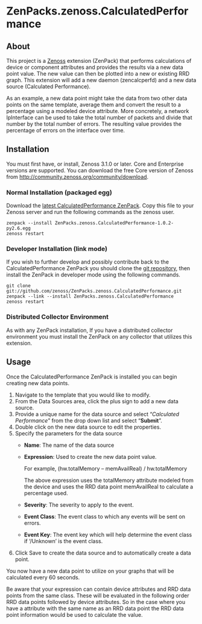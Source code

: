 # ZenPacks.zenoss.CalculatedPerformance## AboutThis project is a [Zenoss] extension (ZenPack) that performs calculations of device or component attributes and provides the results via a new data point value. The new value can then be plotted into a new or existing RRD graph.  This extension will add a new daemon (zencalcperfd) and a new data source (Calculated Performance).As an example, a new data point might take the data from two other data points on the same template, average them and convert the result to a percentage using a modeled device attribute. More concretely, a network IpInterface can be used to take the total number of packets and divide that number by the total number of errors. The resulting value provides the percentage of errors on the interface over time.   ## InstallationYou must first have, or install, Zenoss 3.1.0 or later. Core and Enterprise versions are supported. You can download the free Core version of Zenoss from<http://community.zenoss.org/community/download>.### Normal Installation (packaged egg)Download the [latest CalculatedPerformance ZenPack]. Copy this file to your Zenoss server and run the following commands as the zenoss user.    zenpack --install ZenPacks.zenoss.CalculatedPerformance-1.0.2-py2.6.egg    zenoss restart### Developer Installation (link mode)If you wish to further develop and possibly contribute back to the CalculatedPerformance ZenPack you should clone the [git repository], then install the ZenPack in developer mode using the following commands.    git clone git://github.com/zenoss/ZenPacks.zenoss.CalculatedPerformance.git    zenpack --link --install ZenPacks.zenoss.CalculatedPerformance    zenoss restart### Distributed Collector Environment
As with any ZenPack installation, If you have a distributed collector environment you must install the ZenPack on any collector that utilizes this extension.
## UsageOnce the CalculatedPerformance ZenPack is installed you can begin creating new data points. 1.	Navigate to the template that you would like to modify.2.	From the Data Sources area, click the plus sign to add a new data source.3.	Provide a unique name for the data source and select “*Calculated Performance*” from the drop down list and select “**Submit**”.4.	Double click on the new data source to edit the properties.5.	Specify the parameters for the data source	- **Name**: The name of the data source	- **Expression**: Used to create the new data point value. 		For example, (hw.totalMemory – memAvailReal) / hw.totalMemory		The above expression uses the totalMemory attribute modeled from the device and uses the RRD data point memAvailReal to calculate a percentage used.	- **Severity**: The severity to apply to the event.	- **Event Class**: The event class to which any events will be sent on errors.	- **Event Key**: The event key which will help determine the event class if ‘/Unknown’ is the event class.6.	Click Save to create the data source and to automatically create a data point.You now have a new data point to utilize on your graphs that will be calculated every 60 seconds.Be aware that your expression can contain device attributes and RRD data points from the same class. These will be evaluated in the following order RRD data points followed by device attributes. So in the case where you have a attribute with the same name as an RRD data point the RRD data point information would be used to calculate the value. [Zenoss]: http://www.zenoss.com/[latest CalculatedPerformance ZenPack]: https://github.com/downloads/zenoss/ZenPacks.zenoss.CalculatedPerformance/ZenPacks.zenoss.CalculatedPerformance-1.0.2-py2.6.egg[git repository]: <https://github.com/zenoss/ZenPacks.zenoss.CalculatedPerformance>